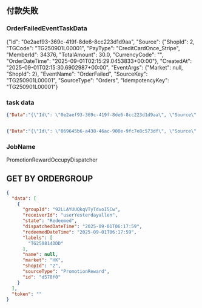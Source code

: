 



## 付款失敗

### OrderFailedEventTaskData

{"Id": "0e2aef93-369c-419f-8de6-8cc223d1d9aa", "Source": {"ShopId": 2, "TGCode": "TG250901L00001", "PayType": "CreditCardOnce_Stripe", "MemberId": 34376, "TotalAmount": 30.0, "CurrencyCode": "", "OrderDateTime": "2025-09-01T02:15:29.0453833+00:00"}, "CreatedAt": "2025-09-01T02:15:30.6902987+00:00", "EventArgs": {"Market": null, "ShopId": 2}, "EventName": "OrderFailed", "SourceKey": "TG250901L00001", "SourceType": "Orders", "IdempotencyKey": "TG250901L00001"}


### task data

```json
{"Data":"{\"Id\": \"0e2aef93-369c-419f-8de6-8cc223d1d9aa\", \"Source\": {\"ShopId\": 2, \"TGCode\": \"TG250901L00001\", \"PayType\": \"CreditCardOnce_Stripe\", \"MemberId\": 34376, \"TotalAmount\": 30.0, \"CurrencyCode\": \"\", \"OrderDateTime\": \"2025-09-01T02:15:29.0453833+00:00\"}, \"CreatedAt\": \"2025-09-01T02:15:30.6902987+00:00\", \"EventArgs\": {\"Market\": null, \"ShopId\": 2}, \"EventName\": \"OrderFailed\", \"SourceKey\": \"TG250901L00001\", \"SourceType\": \"Orders\", \"IdempotencyKey\": \"TG250901L00001\"}"}


{"Data":"{\"Id\": \"069645b6-a438-46ac-900e-9fc7e8c573df\", \"Source\": {\"ShopId\": 2, \"TGCode\": \"TG250901T00001\", \"PayType\": \"QFPay\", \"MemberId\": 34410, \"TotalAmount\": 158.2, \"CurrencyCode\": \"\", \"OrderDateTime\": \"2025-09-01T09:14:15.1374376+00:00\"}, \"CreatedAt\": \"2025-09-01T09:14:15.1374376+00:00\", \"EventArgs\": {\"Market\": null, \"ShopId\": 2}, \"EventName\": \"OrderFailed\", \"SourceKey\": \"TG250901T00001\", \"SourceType\": \"Orders\", \"IdempotencyKey\": \"TG250901T00001\"}"}
```

### JobName

PromotionRewardOccupyDispatcher



## GET BY ORDERGROUP


```JSON
{
  "data": [
    {
      "groupId": "92LLAYUUQkqVTyTdvoI5Cw",
      "receiverId": "userYesterdayallen",
      "state": "Redeemed",
      "dispatchedDateTime": "2025-09-01T06:17:59",
      "redeemedDateTime": "2025-09-01T06:17:59",
      "labels": [
        "TG250814DDD"
      ],
      "name": null,
      "market": "HK",
      "shopId": "2",
      "sourceType": "PromotionReward",
      "id": "d578f0"
    }
  ],
  "token": ""
}
```